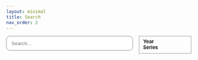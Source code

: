 ```yaml
---
layout: minimal
title: Search
nav_order: 2
---
```


<!-- https://jekyllrb.com/tutorials/csv-to-table/ -->
<!-- https://github.com/christian-fei/Simple-Jekyll-Search -->

<div style="height:800px; overflow-y: clip">
  <div id="search-container" style="height:100%">
    <div style="display:flex; height: 100%">
      <div style="width: 70%; height: 100%; padding-right: 1em">
        <input style="width: 100%; height: 40px; border-radius: 10px; border: solid 1px gray; margin-bottom: 1em; padding-left: 1em; padding-right: 1em" type="text" id="search-inputt" placeholder="Search...">
        <div style="display:grid; grid-template-columns: 1fr 1fr 1fr; grid-template-rows: max-content; overflow-y:scroll; height: 740px" id="results-container">
          <!-- This is where results are automatically filled -->
        </div>
      </div>
      <!-- Filters -->
      <div style="width: 30%; font-size: small">
        <fieldset>
        <div id="yearsFilters">
          <b>Year</b><br>
        </div>
        <div id="seriesFilters">
          <b>Series</b><br>
        </div>
        </fieldset>
      </div>
    </div>
  </div>
</div>

<!-- Script pointing to search-script.js -->
<script src="assets/javascript/jquery.js"></script>
<script src="assets/javascript/search-script.js" type="text/javascript"></script>

<script>
function getProperty(title, prop) {
  try {
    return json[title][prop]; 
  } catch(e) {
    console.log("json not initialized");
  }
}

var title = "";
var json = "";
var search = "";
$.getJSON('data.json', function(obj) {
  json = obj;
  $.getJSON('search.json', function(obj) {
    search = obj;

    var sjs = SimpleJekyllSearch({
      searchInput: document.getElementById('search-inputt'),
      resultsContainer: document.getElementById('results-container'),
      json: "search.json",
      noResultsText: 'No result found!',
      limit: 30,
      fuzzy: true,
      searchResultTemplate: '<!--{title}-->
      <div style="background-color: #ABBAEA; padding: 10px; border-radius: 10px; margin: 5px; height: auto;">
        <img src="{image}">
        <a target="_parent" href="{url}" style="margin-top: 5px; font-family: Arial; font-size: 18px !important; line-height: 1.25; display:block">{title}</a>
        <p style="margin: 0px; font-family: Arial; font-size: 13px"> {series} - {year} </p>
      </div>
      ',
      templateMiddleware: function(prop, value, template) {
        if(prop === 'title') {
          title = value;
        }

        if (prop === 'tags') {
          var strr = "";
          function createHTMLTag(tag) { return `<p class="label">${tag}</p>`;}
          function createTag(tag) { strr = strr.concat(" ", createHTMLTag(tag));  }
          value = value.split(", ");
          value.forEach(createTag);
          const regex = /\*/i;
          return strr;
        }

        if (prop === 'url' || prop === 'description' || prop === 'year' || prop === 'series') {
          return getProperty(title, prop);
        }

        if (prop === 'image') {
          $.get(getProperty(title, 'url'), function (html) {
            console.log(html);
          });
          return "https://learn.scds.ca/dmds22-23/assets/img/3DPPoster.png";
        }
      }
    })
  });
})




</script>
